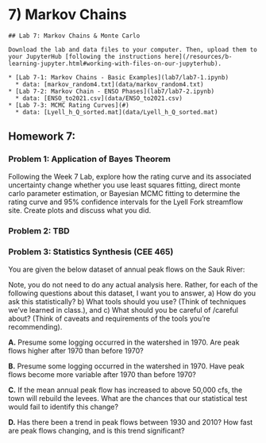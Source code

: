 # 7) Markov Chains

```note
## Lab 7: Markov Chains & Monte Carlo

Download the lab and data files to your computer. Then, upload them to your JupyterHub [following the instructions here](/resources/b-learning-jupyter.html#working-with-files-on-our-jupyterhub).

* [Lab 7-1: Markov Chains - Basic Examples](lab7/lab7-1.ipynb)
  * data: [markov_random4.txt](data/markov_random4.txt)
* [Lab 7-2: Markov Chain - ENSO Phases](lab7/lab7-2.ipynb)
  * data: [ENSO_to2021.csv](data/ENSO_to2021.csv)
* [Lab 7-3: MCMC Rating Curves](#)
  * data: [Lyell_h_Q_sorted.mat](data/Lyell_h_Q_sorted.mat)

```


## Homework 7: 

 
### Problem 1: Application of Bayes Theorem
 
Following the Week 7 Lab, explore how the rating curve and its associated uncertainty change whether you use least squares fitting, direct monte carlo parameter estimation, or Bayesian MCMC fitting to determine the rating curve and 95% confidence intervals for the Lyell Fork streamflow site. Create plots and discuss what you did. 

### Problem 2: TBD


### Problem 3: Statistics Synthesis (CEE 465)

You are given the below dataset of annual peak flows on the Sauk River: 


 Note, you do not need to do any actual analysis here. Rather, for each of the following questions about this dataset, I want you to answer, a) How do you ask this statistically? b) What tools should you use? (Think of techniques we’ve learned in class.), and c) What should you be careful of /careful about? (Think of caveats and requirements of the tools you’re recommending).

 **A.** Presume some logging occurred in the watershed in 1970. Are peak flows higher after 1970 than before 1970?
 
 **B.** Presume some logging occurred in the watershed in 1970. Have peak flows become more variable after 1970 than before 1970?
 
 **C.** If the mean annual peak flow has increased to above 50,000 cfs, the town will rebuild the levees. What are the chances that our statistical test would fail to identify this change?
 
 **D.** Has there been a trend in peak flows between 1930 and 2010? How fast are peak flows changing, and is this trend significant?